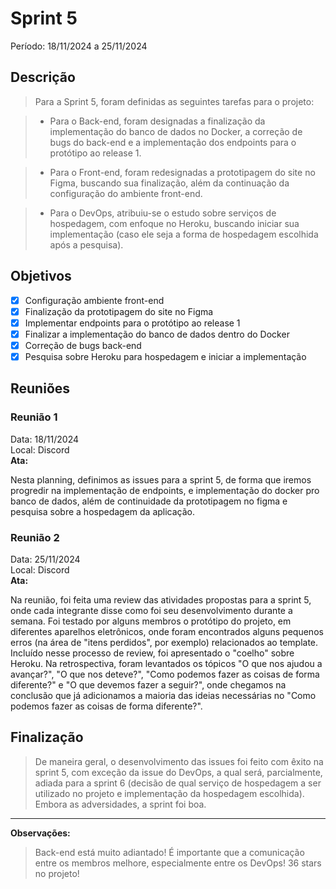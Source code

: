 # Sprint 5
Período: 18/11/2024 a 25/11/2024

## Descrição
> Para a Sprint 5, foram definidas as seguintes tarefas para o projeto:

> - Para o Back-end, foram designadas a finalização da implementação do banco de dados no Docker, a correção de bugs do back-end e a implementação dos endpoints para o protótipo ao release 1.

> - Para o Front-end, foram redesignadas a prototipagem do site no Figma, buscando sua finalização, além da continuação da configuração do ambiente front-end.

> - Para o DevOps, atribuiu-se o estudo sobre serviços de hospedagem, com enfoque no Heroku, buscando iniciar sua implementação (caso ele seja a forma de hospedagem escolhida após a pesquisa).

## Objetivos
- [x] Configuração ambiente front-end
- [x] Finalização da prototipagem do site no Figma
- [x] Implementar endpoints para o protótipo ao release 1
- [x] Finalizar a implementação do banco de dados dentro do Docker
- [x] Correção de bugs back-end
- [x] Pesquisa sobre Heroku para hospedagem e iniciar a implementação

## Reuniões
### Reunião 1
Data: 18/11/2024  
Local: Discord  
**Ata:**

Nesta planning, definimos as issues para a sprint 5, de forma que iremos progredir na implementação de endpoints, e implementação do docker pro banco de dados, além de continuidade da prototipagem no figma e pesquisa sobre a hospedagem da aplicação.


### Reunião 2
Data: 25/11/2024  
Local: Discord  
**Ata:**

Na reunião, foi feita uma review das atividades propostas para a sprint 5, onde cada integrante disse como foi seu desenvolvimento durante a semana. Foi testado por alguns membros o protótipo do projeto, em diferentes aparelhos eletrônicos, onde foram encontrados alguns pequenos erros (na área de "itens perdidos", por exemplo) relacionados ao template. Incluído nesse processo de review, foi apresentado o "coelho" sobre Heroku. Na retrospectiva, foram levantados os tópicos "O que nos ajudou a avançar?", "O que nos deteve?", "Como podemos fazer as coisas de forma diferente?" e "O que devemos fazer a seguir?", onde chegamos na conclusão que já adicionamos a maioria das ideias necessárias no "Como podemos fazer as coisas de forma diferente?".


## Finalização
> De maneira geral, o desenvolvimento das issues foi feito com êxito na sprint 5, com exceção da issue do DevOps, a qual será, parcialmente, adiada para a sprint 6 (decisão de qual serviço de hospedagem a ser utilizado no projeto e implementação da hospedagem escolhida). Embora as adversidades, a sprint foi boa.

---

**Observações:**
> Back-end está muito adiantado! É importante que a comunicação entre os membros melhore, especialmente entre os DevOps! 36 stars no projeto!
